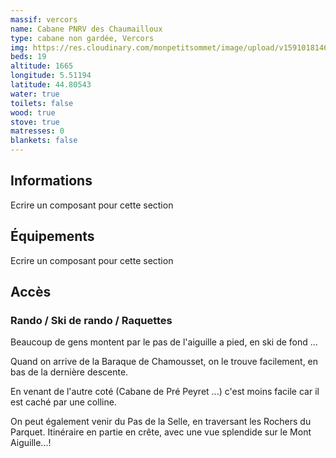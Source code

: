 ```yaml
---
massif: vercors
name: Cabane PNRV des Chaumailloux
type: cabane non gardée, Vercors
img: https://res.cloudinary.com/monpetitsommet/image/upload/v1591018146/vercors/cabane-pnrv-des-chaumailloux-1_ujyt32.jpg
beds: 19
altitude: 1665
longitude: 5.51194
latitude: 44.80543
water: true
toilets: false
wood: true
stove: true
matresses: 0
blankets: false
---
```

## Informations
Ecrire un composant pour cette section

## Équipements
Ecrire un composant pour cette section

## Accès

### Rando / Ski de rando / Raquettes
Beaucoup de gens montent par le pas de l'aiguille a pied, en ski de fond ...

Quand on arrive de la Baraque de Chamousset, on le trouve facilement, en bas de la dernière descente.

En venant de l'autre coté (Cabane de Pré Peyret ...) c'est moins facile car il est caché par une colline.

On peut également venir du Pas de la Selle, en traversant les Rochers du Parquet. Itinéraire en partie en crête, avec une vue splendide sur le Mont Aiguille...!

